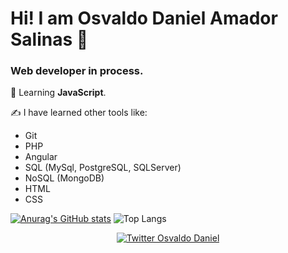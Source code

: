 # Hi! I am Osvaldo Daniel Amador Salinas 👋

### Web developer in process.

🧠 Learning **JavaScript**.

✍ I have learned other tools like:
* Git
* PHP
* Angular
* SQL (MySql, PostgreSQL, SQLServer)
* NoSQL (MongoDB)
* HTML
* CSS

[![Anurag's GitHub stats](https://github-readme-stats.vercel.app/api?username=OD0895&show_icons=true&hide=contribs)](https://github.com/anuraghazra/github-readme-stats)  ![Top Langs](https://github-readme-stats.vercel.app/api/top-langs/?username=OD0895&layout=compact&bg_color=fff)

<p align="center">
    <a href="https://twitter.com/Amador0895">
        <img src="https://img.shields.io/twitter/follow/Amador0895?label=Twitter&style=social" alt="Twitter Osvaldo Daniel">
    </a>
</p>
